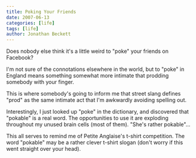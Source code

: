 ```yaml
---
title: Poking Your Friends
date: 2007-06-13
categories: [life]
tags: [life]
author: Jonathan Beckett
---
```


Does nobody else think it's a little weird to "poke" your friends on Facebook?

I'm not sure of the connotations elsewhere in the world, but to "poke" in England means something somewhat more intimate that prodding somebody with your finger.

This is where somebody's going to inform me that street slang defines "prod" as the same intimate act that I'm awkwardly avoiding spelling out.

Interestingly, I just looked up "poke" in the dictionary, and discovered that "pokable" is a real word. The opportunities to use it are exploding throughout my unused brain cells (most of them). "She's rather pokable"...

This all serves to remind me of Petite Anglaise's t-shirt competition. The word "pokable" may be a rather clever t-shirt slogan (don't worry if this went straight over your head).